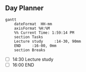 ## Day Planner
```mermaid
gantt
    dateFormat  HH-mm
    axisFormat %H:%M
    %% Current Time: 1:59:14 PM
    section Tasks
    Lecture study     :14-30, 90mm
    END     :16-00, 0mm
    section Breaks

```

- [ ] 14:30 Lecture study
- [ ] 16:00 END
